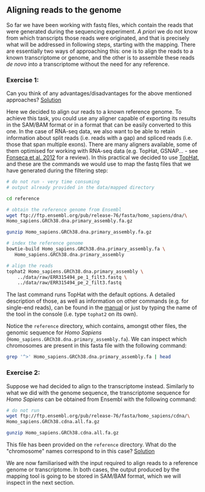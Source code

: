 ## Aligning reads to the genome
So far we have been working with fastq files, which contain the reads that were generated during the sequencing experiment. *A priori* we do not know from which transcripts those reads were originated, and that is precisely what will be addressed in following steps, starting with the mapping. There are essentially two ways of approaching this: one is to align the reads to a known transcriptome or genome, and the other is to assemble these reads *de novo* into a transcriptome without the need for any reference.

### Exercise 1:
Can you think of any advantages/disadvantages for the above mentioned approaches?
[Solution](https://github.com/Functional-Genomics/TeachingMaterial/blob/Cancer-Genomics-07-2015/solutions/_aligning_ex1.md)

Here we decided to align our reads to a known reference genome. To achieve this task, you could use any aligner capable of exporting its results in the SAM/BAM format or in a format that can be easily converted to this one. In the case of RNA-seq data, we also want to be able to retain information about split reads (i.e. reads with a gap) and spliced reads (i.e. those that span multiple exons). There are many aligners available, some of them optimised for working with RNA-seq data (e.g. TopHat, GSNAP... - see [Fonseca et al. 2012](http://bioinformatics.oxfordjournals.org/content/28/24/3169) for a review). In this practical we decided to use [TopHat](http://ccb.jhu.edu/software/tophat/index.shtml), and these are the commands we would use to map the fastq files that we have generated during the filtering step:

```bash
# do not run - very time consuming
# output already provided in the data/mapped directory

cd reference

# obtain the reference genome from Ensembl
wget ftp://ftp.ensembl.org/pub/release-76/fasta/homo_sapiens/dna/\
Homo_sapiens.GRCh38.dna.primary_assembly.fa.gz

gunzip Homo_sapiens.GRCh38.dna.primary_assembly.fa.gz

# index the reference genome
bowtie-build Homo_sapiens.GRCh38.dna.primary_assembly.fa \
   Homo_sapiens.GRCh38.dna.primary_assembly

# align the reads
tophat2 Homo_sapiens.GRCh38.dna.primary_assembly \
    ../data/raw/ERR315494_pe_1_filt3.fastq \
    ../data/raw/ERR315494_pe_2_filt3.fastq
```

The last command runs TopHat with the default options. A detailed description of those, as well as information on other commands (e.g. for single-end reads), can be found in the [manual](http://ccb.jhu.edu/software/tophat/manual.shtml) or just by typing the name of the tool in the console (i.e. type `tophat2` on its own).

Notice the `reference` directory, which contains, amongst other files, the genomic sequence for *Homo Sapiens* (`Homo_sapiens.GRCh38.dna.primary_assembly.fa`). We can inspect which chromosomes are present in this fasta file with the following command:

```bash
grep '^>' Homo_sapiens.GRCh38.dna.primary_assembly.fa | head
```

### Exercise 2:
Suppose we had decided to align to the transcriptome instead. Similarly to what we did with the genome sequence, the transcriptome sequence for *Homo Sapiens* can be obtained from Ensembl with the following command:

```bash
# do not run
wget ftp://ftp.ensembl.org/pub/release-76/fasta/homo_sapiens/cdna/\
Homo_sapiens.GRCh38.cdna.all.fa.gz

gunzip Homo_sapiens.GRCh38.cdna.all.fa.gz
```

This file has been provided on the `reference` directory. What do the "chromosome" names correspond to in this case?
[Solution](https://github.com/Functional-Genomics/TeachingMaterial/blob/Cancer-Genomics-07-2015/solutions/_aligning_ex2.md)

We are now familiarised with the input required to align reads to a reference genome or transcriptome. In both cases, the output produced by the mapping tool is going to be stored in SAM/BAM format, which we will inspect in the next section.

